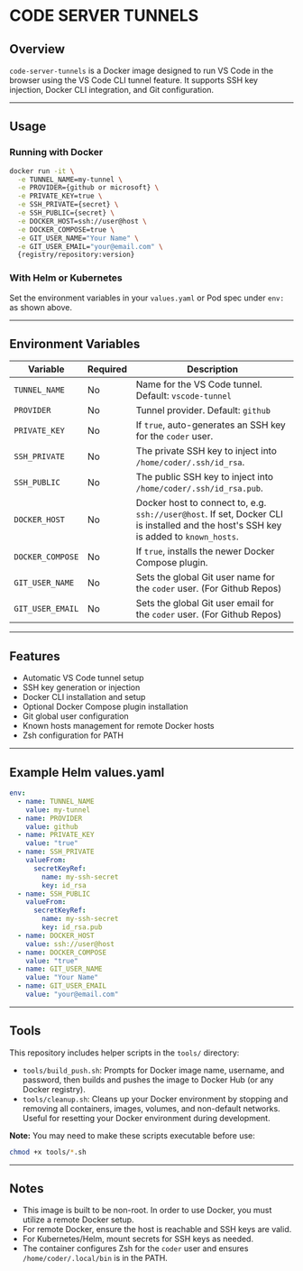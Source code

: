 # CODE SERVER TUNNELS

## Overview

`code-server-tunnels` is a Docker image designed to run VS Code in the browser using the VS Code CLI tunnel feature. It supports SSH key injection, Docker CLI integration, and Git configuration.

---

## Usage

### Running with Docker

```sh
docker run -it \
  -e TUNNEL_NAME=my-tunnel \
  -e PROVIDER={github or microsoft} \
  -e PRIVATE_KEY=true \
  -e SSH_PRIVATE={secret} \
  -e SSH_PUBLIC={secret} \
  -e DOCKER_HOST=ssh://user@host \
  -e DOCKER_COMPOSE=true \
  -e GIT_USER_NAME="Your Name" \
  -e GIT_USER_EMAIL="your@email.com" \
  {registry/repository:version}
```

### With Helm or Kubernetes

Set the environment variables in your `values.yaml` or Pod spec under `env:` as shown above.

---

## Environment Variables

| Variable           | Required | Description |
|--------------------|----------|-------------|
| `TUNNEL_NAME`      | No       | Name for the VS Code tunnel. Default: `vscode-tunnel` |
| `PROVIDER`         | No       | Tunnel provider. Default: `github` |
| `PRIVATE_KEY`      | No       | If `true`, auto-generates an SSH key for the `coder` user. |
| `SSH_PRIVATE`      | No       | The private SSH key to inject into `/home/coder/.ssh/id_rsa`. |
| `SSH_PUBLIC`       | No       | The public SSH key to inject into `/home/coder/.ssh/id_rsa.pub`. |
| `DOCKER_HOST`      | No       | Docker host to connect to, e.g. `ssh://user@host`. If set, Docker CLI is installed and the host's SSH key is added to `known_hosts`. |
| `DOCKER_COMPOSE`   | No       | If `true`, installs the newer Docker Compose plugin. |
| `GIT_USER_NAME`    | No       | Sets the global Git user name for the `coder` user. (For Github Repos) |
| `GIT_USER_EMAIL`   | No       | Sets the global Git user email for the `coder` user. (For Github Repos) |

---

## Features

- Automatic VS Code tunnel setup
- SSH key generation or injection
- Docker CLI installation and setup
- Optional Docker Compose plugin installation
- Git global user configuration
- Known hosts management for remote Docker hosts
- Zsh configuration for PATH

---

## Example Helm values.yaml

```yaml
env:
  - name: TUNNEL_NAME
    value: my-tunnel
  - name: PROVIDER
    value: github
  - name: PRIVATE_KEY
    value: "true"
  - name: SSH_PRIVATE
    valueFrom:
      secretKeyRef:
        name: my-ssh-secret
        key: id_rsa
  - name: SSH_PUBLIC
    valueFrom:
      secretKeyRef:
        name: my-ssh-secret
        key: id_rsa.pub
  - name: DOCKER_HOST
    value: ssh://user@host
  - name: DOCKER_COMPOSE
    value: "true"
  - name: GIT_USER_NAME
    value: "Your Name"
  - name: GIT_USER_EMAIL
    value: "your@email.com"
```

---

## Tools

This repository includes helper scripts in the `tools/` directory:

- `tools/build_push.sh`: Prompts for Docker image name, username, and password, then builds and pushes the image to Docker Hub (or any Docker registry).
- `tools/cleanup.sh`: Cleans up your Docker environment by stopping and removing all containers, images, volumes, and non-default networks. Useful for resetting your Docker environment during development.

**Note:** You may need to make these scripts executable before use:

```sh
chmod +x tools/*.sh
```

---

## Notes

- This image is built to be non-root. In order to use Docker, you must utilize a remote Docker setup.
- For remote Docker, ensure the host is reachable and SSH keys are valid.
- For Kubernetes/Helm, mount secrets for SSH keys as needed.
- The container configures Zsh for the `coder` user and ensures `/home/coder/.local/bin` is in the PATH.
